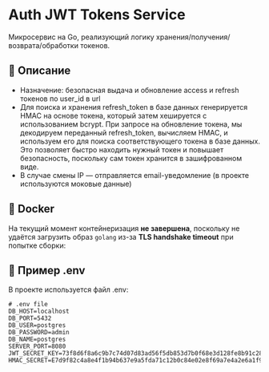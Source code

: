 # Auth JWT Tokens Service

Микросервис на Go, реализующий логику хранения/получения/возврата/обработки токенов.

## 📌 Описание

- Назначение: безопасная выдача и обновление access и refresh токенов по user_id в url
- Для поиска и хранения refresh_token в базе данных генерируется HMAC на основе токена, который затем хешируется с использованием bcrypt.
При запросе на обновление токена, мы декодируем переданный refresh_token, вычисляем HMAC, и используем его для поиска соответствующего токена в базе данных.
Это позволяет быстро находить нужный токен и повышает безопасность, поскольку сам токен хранится в зашифрованном виде.
- В случае смены IP — отправляется email-уведомление (в проекте используются моковые данные)

## 🐳 Docker

На текущий момент контейнеризация **не завершена**, поскольку не удаётся загрузить образ `golang` из-за **TLS handshake timeout** при попытке сборки:



## 📁 Пример .env
В проекте используется файл .env:

```env
# .env file
DB_HOST=localhost
DB_PORT=5432
DB_USER=postgres
DB_PASSWORD=admin
DB_NAME=postgres
SERVER_PORT=8080
JWT_SECRET_KEY=73f8d6f8a6c9b7c74d07d83ad56f5db853d7b0f68e3d128fe8b91c283f858dd7
HMAC_SECRET=E7d9f82c4a8e4f1b94b637e9a5fda71c12b0c84e02e8f69a7e4a2e6a1f9c3b4d
```

